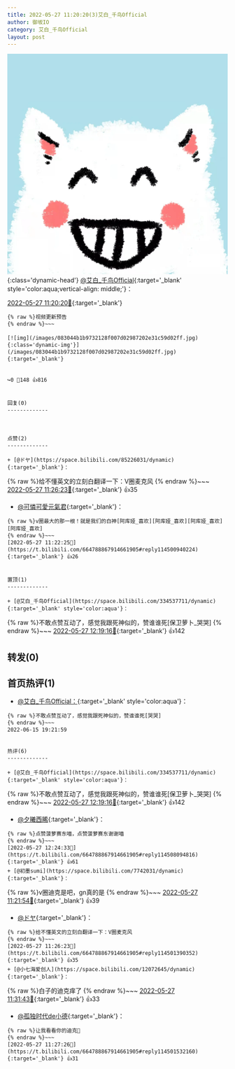 ```yaml
---
title: 2022-05-27 11:20:20(3)艾白_千鸟Official
author: 御坂IO
category: 艾白_千鸟Official
layout: post
---
```


![img](/images/9ae8b9445fd0665cc014d9080156a45271be73c6.jpg){:class='dynamic-head'}
[@艾白_千鸟Official](https://space.bilibili.com/334537711/dynamic){:target='_blank' style='color:aqua;vertical-align: middle;'}：

[2022-05-27 11:20:20🔗](https://t.bilibili.com/664788867914661905){:target='_blank'}

~~~
{% raw %}视频更新预告
{% endraw %}~~~

[![img](/images/083044b1b9732128f007d02987202e31c59d02ff.jpg){:class='dynamic-img'}](/images/083044b1b9732128f007d02987202e31c59d02ff.jpg){:target='_blank'}


↪️0 💬148 👍816


回复(0)
-------------



点赞(2)
-------------

+ [@ドヤ](https://space.bilibili.com/85226031/dynamic){:target='_blank'}：
~~~
{% raw %}给不懂英文的立刻白翻译一下：V圈麦克风
{% endraw %}~~~
[2022-05-27 11:26:23🔗](https://t.bilibili.com/664788867914661905#reply114501390352){:target='_blank'} 👍35
+ [@可憐可愛元氣君](https://space.bilibili.com/23102642/dynamic){:target='_blank'}：
~~~
{% raw %}v圈最大的那一根！就是我们的白神[阿库娅_喜欢][阿库娅_喜欢][阿库娅_喜欢][阿库娅_喜欢]
{% endraw %}~~~
[2022-05-27 11:22:25🔗](https://t.bilibili.com/664788867914661905#reply114500940224){:target='_blank'} 👍26


置顶(1)
-------------

+ [@艾白_千鸟Official](https://space.bilibili.com/334537711/dynamic){:target='_blank' style='color:aqua'}：
~~~
{% raw %}不敢点赞互动了，感觉我跟死神似的，赞谁谁死[保卫萝卜_哭哭]
{% endraw %}~~~
[2022-05-27 12:19:16🔗](https://t.bilibili.com/664788867914661905#reply114507355296){:target='_blank'} 👍142


转发(0)
-------------



首页热评(1)
-------------

+ [@艾白_千鸟Official：](https://space.bilibili.com/334537711/dynamic){:target='_blank' style='color:aqua'}：
~~~
{% raw %}不敢点赞互动了，感觉我跟死神似的，赞谁谁死[哭哭]
{% endraw %}~~~
2022-06-15 19:21:59


热评(6)
-------------

+ [@艾白_千鸟Official](https://space.bilibili.com/334537711/dynamic){:target='_blank' style='color:aqua'}：
~~~
{% raw %}不敢点赞互动了，感觉我跟死神似的，赞谁谁死[保卫萝卜_哭哭]
{% endraw %}~~~
[2022-05-27 12:19:16🔗](https://t.bilibili.com/664788867914661905#reply114507355296){:target='_blank'} 👍142
+ [@夕曦西晞](https://space.bilibili.com/3736481/dynamic){:target='_blank'}：
~~~
{% raw %}点赞菠萝赛东喵，点赞菠萝赛东谢谢喵
{% endraw %}~~~
[2022-05-27 12:24:33🔗](https://t.bilibili.com/664788867914661905#reply114508094816){:target='_blank'} 👍61
+ [@初墨sumi](https://space.bilibili.com/7742031/dynamic){:target='_blank'}：
~~~
{% raw %}v圈迪克是吧，gn真的是
{% endraw %}~~~
[2022-05-27 11:21:54🔗](https://t.bilibili.com/664788867914661905#reply114501002640){:target='_blank'} 👍39
+ [@ドヤ](https://space.bilibili.com/85226031/dynamic){:target='_blank'}：
~~~
{% raw %}给不懂英文的立刻白翻译一下：V圈麦克风
{% endraw %}~~~
[2022-05-27 11:26:23🔗](https://t.bilibili.com/664788867914661905#reply114501390352){:target='_blank'} 👍35
+ [@小七海爱创人](https://space.bilibili.com/12072645/dynamic){:target='_blank'}：
~~~
{% raw %}白子的迪克痒了
{% endraw %}~~~
[2022-05-27 11:31:43🔗](https://t.bilibili.com/664788867914661905#reply114501887920){:target='_blank'} 👍33
+ [@孤独时代de小德](https://space.bilibili.com/35975883/dynamic){:target='_blank'}：
~~~
{% raw %}让我看看你的迪克🥵
{% endraw %}~~~
[2022-05-27 11:27:26🔗](https://t.bilibili.com/664788867914661905#reply114501532160){:target='_blank'} 👍31


